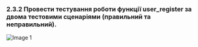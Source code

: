 ### 2.3.2 Провести тестування роботи функції user_register за двома тестовими сценаріями (правильний та неправильний).

![Image 1](https://github.com/user-attachments/assets/8bb1b9c9-7e8f-442b-b4bb-6d25cb48d07b)
